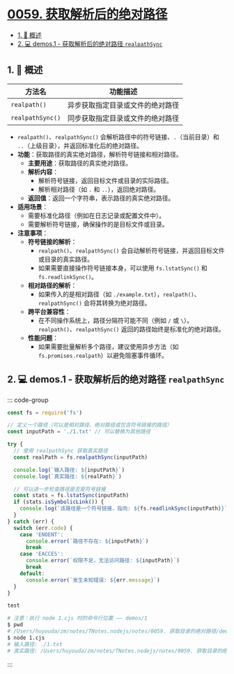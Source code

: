 # [0059. 获取解析后的绝对路径](https://github.com/Tdahuyou/TNotes.nodejs/tree/main/notes/0059.%20%E8%8E%B7%E5%8F%96%E8%A7%A3%E6%9E%90%E5%90%8E%E7%9A%84%E7%BB%9D%E5%AF%B9%E8%B7%AF%E5%BE%84)

<!-- region:toc -->

- [1. 📝 概述](#1--概述)
- [2. 💻 demos.1 - 获取解析后的绝对路径 `realpathSync`](#2--demos1---获取解析后的绝对路径-realpathsync)

<!-- endregion:toc -->

## 1. 📝 概述

| 方法名           | 功能描述                         |
| ---------------- | -------------------------------- |
| `realpath()`     | 异步获取指定目录或文件的绝对路径 |
| `realpathSync()` | 同步获取指定目录或文件的绝对路径 |

- `realpath()`、`realpathSync()` 会解析路径中的符号链接、`.`（当前目录）和 `..`（上级目录），并返回标准化后的绝对路径。
- **功能**：获取路径的真实绝对路径，解析符号链接和相对路径。
  - **主要用途**：获取路径的真实绝对路径。
  - **解析内容**：
    - 解析符号链接，返回目标文件或目录的实际路径。
    - 解析相对路径（如 `.` 和 `..`），返回绝对路径。
  - **返回值**：返回一个字符串，表示路径的真实绝对路径。
- **适用场景**：
  - 需要标准化路径（例如在日志记录或配置文件中）。
  - 需要解析符号链接，确保操作的是目标文件或目录。
- **注意事项**：
  - **符号链接的解析**：
    - `realpath()`、`realpathSync()` 会自动解析符号链接，并返回目标文件或目录的真实路径。
    - 如果需要直接操作符号链接本身，可以使用 `fs.lstatSync()` 和 `fs.readlinkSync()`。
  - **相对路径的解析**：
    - 如果传入的是相对路径（如 `./example.txt`），`realpath()`、`realpathSync()` 会将其转换为绝对路径。
  - **跨平台兼容性**：
    - 在不同操作系统上，路径分隔符可能不同（例如 `/` 或 `\`）。`realpath()`、`realpathSync()` 返回的路径始终是标准化的绝对路径。
  - **性能问题**：
    - 如果需要批量解析多个路径，建议使用异步方法（如 `fs.promises.realpath`）以避免阻塞事件循环。

## 2. 💻 demos.1 - 获取解析后的绝对路径 `realpathSync`

::: code-group

```js [1.cjs] {8}
const fs = require('fs')

// 定义一个路径（可以是相对路径、绝对路径或包含符号链接的路径）
const inputPath = './1.txt' // 可以替换为其他路径

try {
  // 使用 realpathSync 获取真实路径
  const realPath = fs.realpathSync(inputPath)

  console.log(`输入路径: ${inputPath}`)
  console.log(`真实路径: ${realPath}`)

  // 可以进一步检查路径是否是符号链接
  const stats = fs.lstatSync(inputPath)
  if (stats.isSymbolicLink()) {
    console.log(`该路径是一个符号链接，指向: ${fs.readlinkSync(inputPath)}`)
  }
} catch (err) {
  switch (err.code) {
    case 'ENOENT':
      console.error(`路径不存在: ${inputPath}`)
      break
    case 'EACCES':
      console.error(`权限不足，无法访问路径: ${inputPath}`)
      break
    default:
      console.error(`发生未知错误: ${err.message}`)
  }
}
```

```txt [1.txt]
test

```

```bash [运行程序]
# 注意：执行 node 1.cjs 时的命令行位置 —— demos/1
$ pwd
# /Users/huyouda/zm/notes/TNotes.nodejs/notes/0059. 获取目录的绝对路径/demos/1
$ node 1.cjs
# 输入路径: ./1.txt
# 真实路径: /Users/huyouda/zm/notes/TNotes.nodejs/notes/0059. 获取目录的绝对路径/demos/1/1.txt
```

:::
